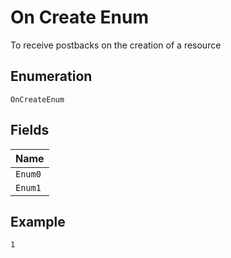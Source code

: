 
# On Create Enum

To receive postbacks on the creation of a resource

## Enumeration

`OnCreateEnum`

## Fields

| Name |
|  --- |
| `Enum0` |
| `Enum1` |

## Example

```
1
```


